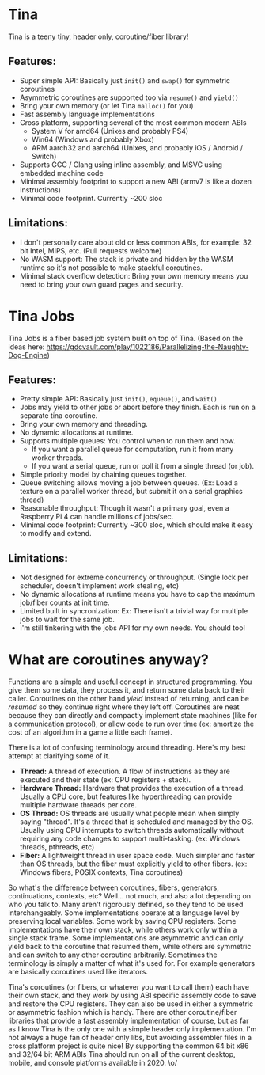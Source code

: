 # Tina
Tina is a teeny tiny, header only, coroutine/fiber library!

## Features:
* Super simple API: Basically just `init()` and `swap()` for symmetric coroutines
* Asymmetric coroutines are supported too via `resume()` and `yield()`
* Bring your own memory (or let Tina `malloc()` for you)
* Fast assembly language implementations
* Cross platform, supporting several of the most common modern ABIs
	* System V for amd64 (Unixes and probably PS4)
	* Win64 (Windows and probably Xbox)
	* ARM aarch32 and aarch64 (Unixes, and probably iOS / Android / Switch)
* Supports GCC / Clang using inline assembly, and MSVC using embedded machine code
* Minimal assembly footprint to support a new ABI (armv7 is like a dozen instructions)
* Minimal code footprint. Currently ~200 sloc

## Limitations:
* I don't personally care about old or less common ABIs, for example: 32 bit Intel, MIPS, etc. (Pull requests welcome)
* No WASM support: The stack is private and hidden by the WASM runtime so it's not possible to make stackful coroutines.
* Minimal stack overflow detection: Bring your own memory means you need to bring your own guard pages and security.

# Tina Jobs
Tina Jobs is a fiber based job system built on top of Tina. (Based on the ideas here: https://gdcvault.com/play/1022186/Parallelizing-the-Naughty-Dog-Engine)

## Features:
* Pretty simple API: Basically just `init()`, `equeue()`, and `wait()`
* Jobs may yield to other jobs or abort before they finish. Each is run on a separate tina coroutine.
* Bring your own memory and threading.
* No dynamic allocations at runtime.
* Supports multiple queues: You control when to run them and how.
	* If you want a parallel queue for computation, run it from many worker threads.
	* If you want a serial queue, run or poll it from a single thread (or job).
* Simple priority model by chaining queues together.
* Queue switching allows moving a job between queues. (Ex: Load a texture on a parallel worker thread, but submit it on a serial graphics thread)
* Reasonable throughput: Though it wasn't a primary goal, even a Raspberry Pi 4 can handle millions of jobs/sec.
* Minimal code footprint: Currently ~300 sloc, which should make it easy to modify and extend.

## Limitations:
* Not designed for extreme concurrency or throughput. (Single lock per scheduler, doesn't implement work stealing, etc)
* No dynamic allocations at runtime means you have to cap the maximum job/fiber counts at init time.
* Limited built in syncronization: Ex: There isn't a trivial way for multiple jobs to wait for the same job.
* I'm still tinkering with the jobs API for my own needs. You should too!

# What are coroutines anyway?

Functions are a simple and useful concept in structured programming. You give them some data, they process it, and return some data back to their caller. Coroutines on the other hand _yield_ instead of returning, and can be _resumed_ so they continue right where they left off. Coroutines are neat because they can directly and compactly implement state machines (like for a communication protocol), or allow code to run over time (ex: amortize the cost of an algorithm in a game a little each frame).

There is a lot of confusing terminology around threading. Here's my best attempt at clarifying some of it.
* **Thread:** A thread of execution. A flow of instructions as they are executed and their state (ex: CPU registers + stack).
* **Hardware Thread:** Hardware that provides the execution of a thread. Usually a CPU core, but features like hyperthreading can provide multiple hardware threads per core.
* **OS Thread:** OS threads are usually what people mean when simply saying "thread". It's a thread that is scheduled and managed by the OS. Usually using CPU interrupts to switch threads automatically without requiring any code changes to support multi-tasking. (ex: Windows threads, pthreads, etc)
* **Fiber:** A lightweight thread in user space code. Much simpler and faster than OS threads, but the fiber must explicitly yield to other fibers. (ex: Windows fibers, POSIX contexts, Tina coroutines)

So what's the difference between coroutines, fibers, generators, continuations, contexts, etc? Well... not much, and also a lot depending on who you talk to. Many aren't rigorously defined, so they tend to be used interchangeably. Some implementations operate at a language level by preserving local variables. Some work by saving CPU registers. Some implementations have their own stack, while others work only within a single stack frame. Some implementations are asymmetric and can only yield back to the coroutine that resumed them, while others are symmetric and can switch to any other coroutine arbitrarily. Sometimes the terminology is simply a matter of what it's used for. For example generators are basically coroutines used like iterators.

Tina's coroutines (or fibers, or whatever you want to call them) each have their own stack, and they work by using ABI specific assembly code to save and restore the CPU registers. They can also be used in either a symmetric or asymmetric fashion which is handy. There are other coroutine/fiber libraries that provide a fast assembly implementation of course, but as far as I know Tina is the only one with a simple header only implementation. I'm not always a huge fan of header only libs, but avoiding assembler files in a cross platform project is quite nice! By supporting the common 64 bit x86 and 32/64 bit ARM ABIs Tina should run on all of the current desktop, mobile, and console platforms available in 2020. \o/
